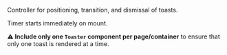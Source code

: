 Controller for positioning, transition, and dismissal of toasts.

Timer starts immediately on mount.

**⚠️ Include only one `Toaster` component per page/container** to ensure that only one toast is rendered at a time.